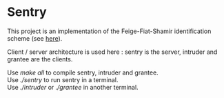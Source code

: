 
# Sentry

This project is an implementation of the Feige-Fiat-Shamir identification scheme (see [here](https://en.wikipedia.org/wiki/Feige%E2%80%93Fiat%E2%80%93Shamir_identification_scheme)).


Client / server architecture is used here : sentry is the server, intruder and grantee are the clients.

Use *make all* to compile sentry, intruder and grantee.  
Use *./sentry* to run sentry in a terminal.  
Use *./intruder* or *./grantee* in another terminal.

